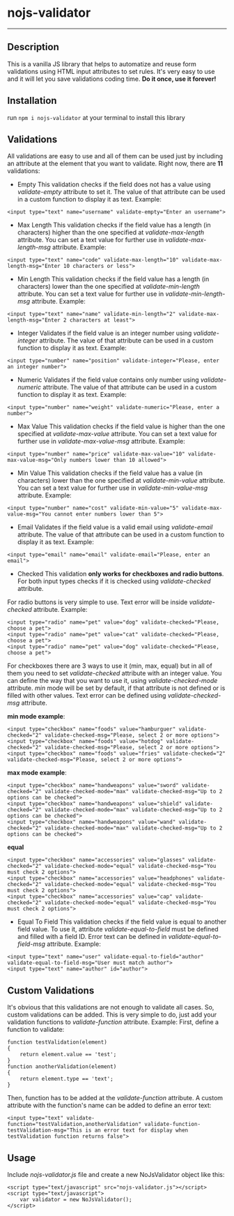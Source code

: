 # nojs-validator
---
## Description
This is a vanilla JS library that helps to automatize and reuse form validations using HTML input attributes to set rules. It's very easy to use and it will let you save validations coding time. **Do it once, use it forever!**

## Installation
run `npm i nojs-validator` at your terminal to install this library

## Validations
All validations are easy to use and all of them can be used just by including an attribute at the element that you want to validate. Right now, there are **11** validations:

* Empty
This validation checks if the field does not has a value using *validate-empty* attribute to set it. The value of that attribute can be used in a custom function to display it as text. Example:
```
<input type="text" name="username" validate-empty="Enter an username">
```

* Max Length
This validation checks if the field value has a length (in characters) higher than the one specified at *validate-max-length* attribute. You can set a text value for further use in *validate-max-length-msg* attribute. Example:
```
<input type="text" name="code" validate-max-length="10" validate-max-length-msg="Enter 10 characters or less">
```

* Min Length
This validation checks if the field value has a length (in characters) lower than the one specified at *validate-min-length* attribute. You can set a text value for further use in *validate-min-length-msg* attribute. Example:
```
<input type="text" name="name" validate-min-length="2" validate-max-length-msg="Enter 2 characters at least">
```

* Integer
Validates if the field value is an integer number using *validate-integer* attribute. The value of that attribute can be used in a custom function to display it as text. Example:
```
<input type="number" name="position" validate-integer="Please, enter an integer number">
```

* Numeric
Validates if the field value contains only number using *validate-numeric* attribute. The value of that attribute can be used in a custom function to display it as text. Example:
```
<input type="number" name="weight" validate-numeric="Please, enter a number">
```

* Max Value
This validation checks if the field value is higher than the one specified at *validate-max-value* attribute. You can set a text value for further use in *validate-max-value-msg* attribute. Example:
```
<input type="number" name="price" validate-max-value="10" validate-max-value-msg="Only numbers lower than 10 allowed">
```

* Min Value
This validation checks if the field value has a value (in characters) lower than the one specified at *validate-min-value* attribute. You can set a text value for further use in *validate-min-value-msg* attribute. Example:
```
<input type="number" name="cost" validate-min-value="5" validate-max-value-msg="You cannot enter numbers lower than 5">
```

* Email
Validates if the field value is a valid email using *validate-email* attribute. The value of that attribute can be used in a custom function to display it as text. Example:
```
<input type="email" name="email" validate-email="Please, enter an email">
```

* Checked
This validation **only works for checkboxes and radio buttons**. For both input types checks if it is checked using *validate-checked* attribute.

For radio buttons is very simple to use. Text error will be inside *validate-checked* attribute. Example:
```
<input type="radio" name="pet" value="dog" validate-checked="Please, choose a pet">
<input type="radio" name="pet" value="cat" validate-checked="Please, choose a pet">
<input type="radio" name="pet" value="dog" validate-checked="Please, choose a pet">
```

For checkboxes there are 3 ways to use it (min, max, equal) but in all of them you need to set *validate-checked* attribute with an integer value. You can define the way that you want to use it, using *validate-checked-mode* attribute. *min* mode will be set by default, if that attribute is not defined or is filled with other values. Text error can be defined using *validate-checked-msg* attribute.

**min mode example**:
```
<input type="checkbox" name="foods" value="hamburguer" validate-checked="2" validate-checked-msg="Please, select 2 or more options">
<input type="checkbox" name="foods" value="hotdog" validate-checked="2" validate-checked-msg="Please, select 2 or more options">
<input type="checkbox" name="foods" value="fries" validate-checked="2" validate-checked-msg="Please, select 2 or more options">
```

**max mode example**:
```
<input type="checkbox" name="handweapons" value="sword" validate-checked="2" validate-checked-mode="max" validate-checked-msg="Up to 2 options can be checked">
<input type="checkbox" name="handweapons" value="shield" validate-checked="2" validate-checked-mode="max" validate-checked-msg="Up to 2 options can be checked">
<input type="checkbox" name="handweapons" value="wand" validate-checked="2" validate-checked-mode="max" validate-checked-msg="Up to 2 options can be checked">
```

**equal**
```
<input type="checkbox" name="accessories" value="glasses" validate-checked="2" validate-checked-mode="equal" validate-checked-msg="You must check 2 options">
<input type="checkbox" name="accessories" value="headphones" validate-checked="2" validate-checked-mode="equal" validate-checked-msg="You must check 2 options">
<input type="checkbox" name="accessories" value="cap" validate-checked="2" validate-checked-mode="equal" validate-checked-msg="You must check 2 options">
```

* Equal To Field
This validation checks if the field value is equal to another field value. To use it, attribute *validate-equal-to-field* must be defined and filled with a field ID. Error text can be defined in *validate-equal-to-field-msg* attribute. Example:
```
<input type="text" name="user" validate-equal-to-field="author" validate-equal-to-field-msg="User must match author">
<input type="text" name="author" id="author">
```

## Custom Validations
It's obvious that this validations are not enough to validate all cases. So, custom validations can be added. This is very simple to do, just add your validation functions to *validate-function* attribute. Example:
First, define a function to validate:
```
function testValidation(element)
{
    return element.value == 'test';
}
function anotherValidation(element)
{
    return element.type == 'text';
}
```
Then, function has to be added at the *validate-function* attribute. A custom attribute with the function's name can be added to define an error text:
```
<input type="text" validate-function="testValidation,anotherValidation" validate-function-testValidation-msg="This is an error text for display when testValidation function returns false">
```

## Usage
Include *nojs-validator.js* file and create a new NoJsValidator object like this:
```
<script type="text/javascript" src="nojs-validator.js"></script>
<script type="text/javascript">
    var validator = new NoJsValidator();
</script>
```